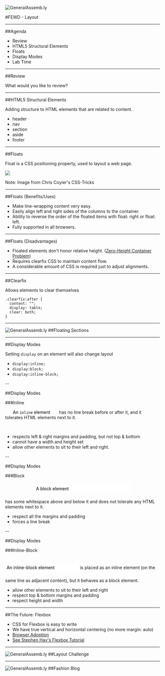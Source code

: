 ![GeneralAssemb.ly](../img/icons/FEWD_Logo.png)

#FEWD - Layout

---

##Agenda

*	Review
*	HTML5 Structural Elements
*	Floats
*   Display Modes
*	Lab Time

---

##Review

What would you like to review?

---

##HTML5 Structural Elements

Adding structure to HTML elements that are related to content.

*	header
*	nav
*	section
*	aside
*	footer

---


##Floats

Float is a CSS positioning property, used to layout a web page.

![](http://css-tricks.com/wp-content/csstricks-uploads/web-layout.png)

Note:
Image from Chris Coyier's CSS-Tricks

---

##Floats (Benefits/Uses)

* Make line-wrapping content very easy.
* Easily align left and right sides of the columns to the container.
* Ability to reverse the order of the floated items with float: right or float: left.
* Fully supported in all browsers.

---

##Floats (Disadvantages)

* Floated elements don't honor relative height. ([Zero-Height Container Problem](http://complexspiral.com/publications/containing-floats/))
* Requires clearfix CSS to maintain content flow.
* A considerable amount of CSS is required just to adjust alignments.

---

##Clearfix

Allows elements to clear themselves

```
.clearfix:after {
  content: "";
  display: table;
  clear: both;
}
```

---

![GeneralAssemb.ly](../img/icons/code_along.png)
##Floating Sections

---

##Display Modes

Setting `display` on an element will also change layout

* `display:inline;`
* `display:block;`
* `display:inline-block;`

--

##Display Modes

###Inline

<span style="background:white; color:black; margin:20px; padding:5px; width:60%;">An `inline` element</span> has no line break before or after it, and it tolerates HTML elements next to it.

<br>

* respects left & right margins and padding, but not top & bottom
* cannot have a width and height set
* allow other elements to sit to their left and right.

--

##Display Modes

###Block

<div style="background: white; color: black; margin: 20px auto; padding: 5px; width: 60%;">A block element</div> has some whitespace above and below it and does not tolerate any HTML elements next to it.

<br>

* respect all the margins and padding
* forces a line break

--

##Display Modes

###Inline-Block

<div style="display:inline-block; background: white; color: black; margin: 20px auto; padding: 5px; width: 230px;">An inline-block element</div> is placed as an inline element (on the same line as adjacent content), but it behaves as a block element.

<br>

* allow other elements to sit to their left and right
* respect top & bottom margins and padding
* respect height and width

---

##The Future: Flexbox

* CSS for Flexbox is easy to write
* We have true vertical and horizontal centering (no more margin: auto)
* [Browser Adoption](http://caniuse.com/flexbox)
* [See Stephen Hay's Flexbox Tutorial](http://www.creativebloq.com/netmag/create-slick-css-layouts-flexbox-41411325)

---

![GeneralAssemb.ly](../img/icons/exercise_icon_md.png)
##Layout Challenge

---

![GeneralAssemb.ly](../img/icons/exercise_icon_md.png)
##Fashion Blog
